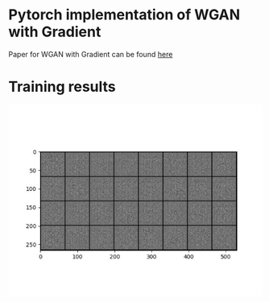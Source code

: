 # Pytorch implementation of WGAN with Gradient
Paper for WGAN with Gradient can be found [here](https://arxiv.org/abs/1704.00028)

# Training results
![results](./result_images/train_results.gif)
